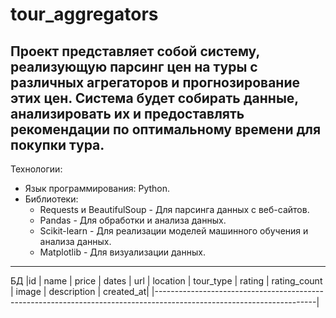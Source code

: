 # tour_aggregators
Проект представляет собой систему, реализующую парсинг цен на туры с различных агрегаторов и прогнозирование этих цен. Система будет собирать данные, анализировать их и предоставлять рекомендации по оптимальному времени для покупки тура.
---
Технологии:
- Язык программирования: Python.
- Библиотеки:
  - Requests и BeautifulSoup - Для парсинга данных с веб-сайтов.
  - Pandas - Для обработки и анализа данных.
  - Scikit-learn - Для реализации моделей машинного обучения и анализа данных.
  - Matplotlib - Для визуализации данных.
---
БД
|id |	name |	price |	dates |	url |	location |	tour_type | rating |	rating_count |	image |	description |	created_at|
|----------------------------------------------------------------------------------------------------------------------|


